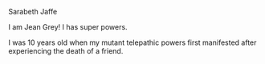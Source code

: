 Sarabeth Jaffe

I am Jean Grey! I has super powers.

I was 10 years old when my mutant telepathic powers first manifested after experiencing the death of a friend.
